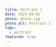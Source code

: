 ```yaml
---
title: Portrait 1
date: 2023-09-01
photo: photo.jpg
photo_alt: Portrait 1
tags:
  - portrait
featured: true
---
```

